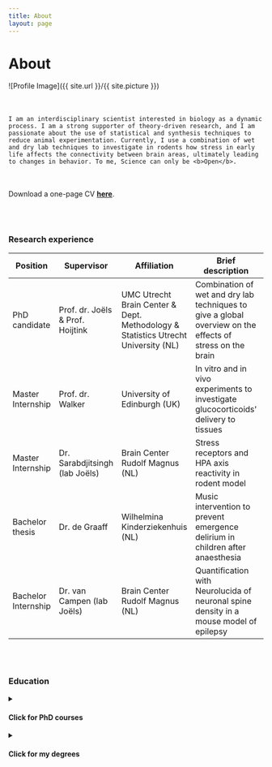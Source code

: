 ```yaml
---
title: About
layout: page
---
```

<h1>About </h1>

![Profile Image]({{ site.url }}/{{ site.picture }})

<p style="margin-top: 50px;">
    
    I am an interdisciplinary scientist interested in biology as a dynamic process. I am a strong supporter of theory-driven research, and I am passionate about the use of statistical and synthesis techniques to reduce animal experimentation. Currently, I use a combination of wet and dry lab techniques to investigate in rodents how stress in early life affects the connectivity between brain areas, ultimately leading to changes in behavior. To me, Science can only be <b>Open</b>. 
    
</p>

<br><br>
Download a one-page CV [**here**](assets/Bonapersona_CV_Feb2021_onePage.pdf).
 

<br><br>

<h3>Research experience</h3>

|  Position | Supervisor | Affiliation |  Brief description | When | 
|---------|---------|---------|---------|---------|
| PhD candidate | Prof. dr. Joëls & Prof. Hoijtink | UMC Utrecht Brain Center & Dept. Methodology & Statistics Utrecht University (NL) |  Combination of wet and dry lab techniques to give a global overview on the effects of stress on the brain | Sep 2017 - present | 
| Master Internship | Prof. dr. Walker | University of Edinburgh (UK) | In vitro and in vivo experiments to investigate glucocorticoids' delivery to tissues | Feb 2017 - July 2017 |
| Master Internship | Dr. Sarabdjitsingh (lab Joëls) | Brain Center Rudolf Magnus (NL) | Stress receptors and HPA axis reactivity in rodent model | Nov 2015 - Nov 2016 |
| Bachelor thesis | Dr. de Graaff | Wilhelmina Kinderziekenhuis (NL) | Music intervention to prevent emergence delirium in children after anaesthesia | July 2014 - May 2015 |
| Bachelor Internship | Dr. van Campen (lab Joëls) | Brain Center Rudolf Magnus (NL) | Quantification with Neurolucida of neuronal spine density in a mouse model of epilepsy | Aug 2013 - March 2014 |


<br><br>

<h3>Education</h3>

<details>
    <summary><h4>Click for PhD courses</h4></summary>
  
  #### In depth courses
  * Advanced Omics for Life Sciences (CS&D, Nov 2020)
  * Individual participant data meta-analyses (Julius Center, June 2020)
  * Neurobiology of stress and resilience (NSAS, August 2018)
  * Writing reproducible code (UU, Dec 2019)
  * Systematic reviews and meta-analyses of preclinical animal studies (Radboud UMC, May 2019)
  * This thing called Science (Jan-Dec 2018)
    
  #### Soft-skills courses
  * Analytic storytelling (Sep 2020)
  * InDesign (Nov 2020)
  * Science communication (May-June 2019)
  * Explore personal qualities (2020)
  * Personal competences (July 2019)
</details>


<details>
  <summary><h4>Click for my degrees</h4></summary>
    
    
|  Degree | University | Additional activities | Grade | When |
|---------|----------|----------|----------|----------|
| PhD candidate | UMC Utrecht Brain Center & Dept. Methodology & Statistics Utrecht University (NL) |  PhD representative (2017-present), PhD council (2018-2019) | | Sep 2017 - present | 
| Master Neuroscience and Cognition | Utrecht University (NL) |  Chief student Journal Neuroscience & Cognition (2015-2016), Master students' representative (2015-2017) | cum laude | Sep 2015 - August 2017 | 
| Bachelor of Science (minor Psychology and Statistics) | University College Utrecht (Liberal Arts and Sciences, NL) |  Chair committee MusicCo (2013-2015) | cum laude | Sep 2012 - July 2017 |
| Diploma Piano performance | Conservatorium Alessandria (IT) | Also student at conservatorium Vicenza, musical institute 'Puccini' (Gallarate, IT), international academy 'Cortot' (IT), masterclasses at 'Santa Cecilia' (IT) and 'Braine l'Alleaud' (BE) | 9.5/10 | Sep 2006 - Feb 2016 |
</design>
